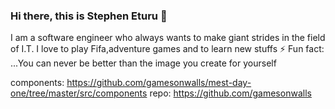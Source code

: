 ### Hi there, this is Stephen Eturu 👋



I am a software engineer who always wants to make giant strides in the field of I.T. I love to play Fifa,adventure games and to learn new stuffs
⚡ Fun fact: ...You can never be better than the image you create for yourself

components: https://github.com/gamesonwalls/mest-day-one/tree/master/src/components
repo: https://github.com/gamesonwalls


